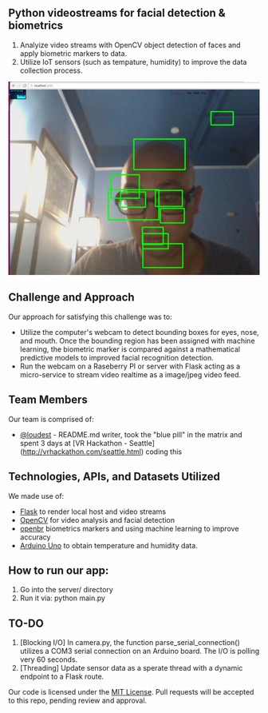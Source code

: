 ## Python videostreams for facial detection & biometrics

1. Analyize video streams with OpenCV object detection of faces and apply biometric markers to data.
2. Utilize IoT sensors (such as tempature, humidity) to improve the data collection process.

![Screenshot](screenshot.png)

## Challenge and Approach

Our approach for satisfying this challenge was to:

- Utilize the computer's webcam to detect bounding boxes for eyes, nose, and mouth.  Once the bounding region has been assigned with machine learning, the biometric marker is compared against a mathematical predictive models to improved facial recognition detection.
- Run the webcam on a Raseberry PI or server with Flask acting as a micro-service to stream video realtime as a image/jpeg video feed.

## Team Members

Our team is comprised of:

- [@loudest](https://github.com/loudest) - README.md writer, took the "blue pill" in the matrix and spent 3 days at [VR Hackathon - Seattle] (http://vrhackathon.com/seattle.html) coding this

## Technologies, APIs, and Datasets Utilized

We made use of:
- [Flask](http://flask.pocoo.org/) to render local host and video streams
- [OpenCV](http://opencv.org/) for video analysis and facial detection
- [openbr](http://openbiometrics.org/) biometrics markers and using machine learning to improve accuracy
- [Arduino Uno](https://www.arduino.cc/en/Main/ArduinoBoardUno/) to obtain temperature and humidity data.

## How to run our app:

1. Go into the server/ directory
2. Run it via: python main.py

## TO-DO

1. [Blocking I/O] In camera.py, the function parse_serial_connection() utilizes a COM3 serial connection on an Arduino board.  The I/O is polling very 60 seconds.
2. [Threading] Update sensor data as a sperate thread with a dynamic endpoint to a Flask route.  

Our code is licensed under the [MIT License](LICENSE.md). Pull requests will be accepted to this repo, pending review and approval.

